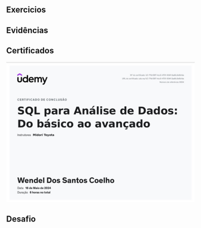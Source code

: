 ## Exercicios 


## Evidências


## Certificados

![Curso SQL](assets/img/Certificado_SQL.jpeg)

## Desafio

